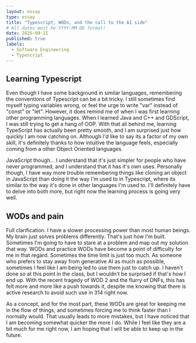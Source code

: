 ```yaml
---
layout: essay
type: essay
title: "Typescript, WODs, and the call to the AI side"
# All dates must be YYYY-MM-DD format!
date: 2025-09-11
published: true
labels:
  - Software Engineering
  - Typescript
---
```


## Learning Typescript

Even though I have some background in similar languages, remembering the conventions of Typescript can be a bit tricky. I still sometimes find myself typing variables wrong, or feel the urge to write "var" instead of "const" or "let". However, it does remind me of when I was first learning other programming languages. When I learned Java and C++ and GDScript, I was still trying to get a hang of OOP. With that all behind me, learning TypeScript has actually been pretty smooth, and I am surprised just how quickly I am now catching on. Although I'd like to say its a factor of my own skill, it's definitely thanks to how intuitive the language feels, especially coming from a other Object Oriented languages.

JavaScript though... I understand that it's just simpler for people who have never programmed, and I understand that it has it's own uses. Personally though, I have way more trouble remembering things like cloning an object in JavaScript than doing it the way I'm used to in Typescript, where its similar to the way it's done in other languages I'm used to. I'll definitely have to delve into both more, but right now the learning process is going very well.

## WODs and pain

Full clarification. I have a slower processing power than most human beings. My brain just solves problems differently. That's just how I'm built. Sometimes I'm going to have to stare at a problem and map out my solution that way. WODs and practice WODs have become a point of difficulty for me in that regard. Sometimes the time limit is just too much. As someone who prefers to stay away from generative AI as much as possible, sometimes I feel like I am being led to use them just to catch up. I haven't done so at this point in the class, but I wouldn't be surprised if that's how I end up. With the recent tragedy of WOD 2 and the flurry of DNFs, this has felt more and more like a push towards it, despite me knowing that there is active research to avoid such use in 314 right now.

As a concept, and for the most part, these WODs are great for keeping me in the flow of things, and sometimes forcing me to think faster than I normally would. That usually leads to more mistakes, but I have noticed that I am becoming somewhat quicker the more I do. While I feel like they are a bit much for me right now, I am hoping that I will be able to keep up in the future.

